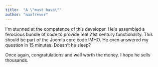 ```yaml
---
title:  "A \"must have\""
author: "maxfrever"
---
```

I'm stunned at the competence of this developer. He's assembled a ferocious bundle of code to provide real 21st century functionality. This should be part of the Joomla core code IMHO. He even answered my question in 15 minutes. Doesn't he sleep?

Once again, congratulations and well worth the money. I hope he sells thousands.

